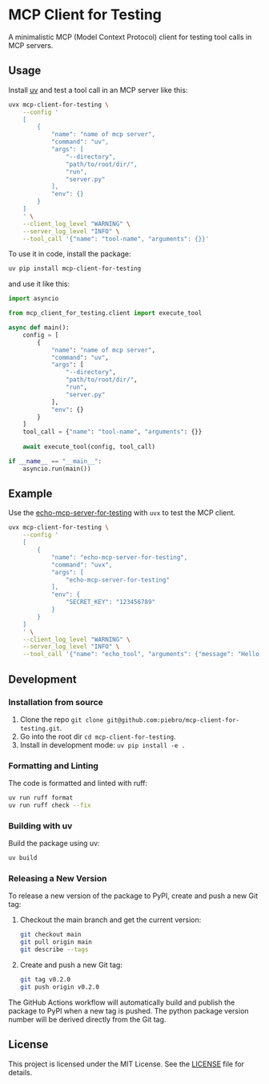 # MCP Client for Testing

A minimalistic MCP (Model Context Protocol) client for testing tool calls in MCP servers.

## Usage

Install [uv](https://docs.astral.sh/uv/) and test a tool call in an MCP server like this:

```bash
uvx mcp-client-for-testing \
    --config '
    [
        {
            "name": "name of mcp server",
            "command": "uv",
            "args": [
                "--directory", 
                "path/to/root/dir/", 
                "run", 
                "server.py"
            ],
            "env": {}
        }
    ]
    ' \
    --client_log_level "WARNING" \
    --server_log_level "INFO" \
    --tool_call '{"name": "tool-name", "arguments": {}}'
```

To use it in code, install the package:

```bash
uv pip install mcp-client-for-testing 
```

and use it like this:

```python
import asyncio

from mcp_client_for_testing.client import execute_tool

async def main():
    config = [
        {
            "name": "name of mcp server",
            "command": "uv",
            "args": [
                "--directory", 
                "path/to/root/dir/", 
                "run", 
                "server.py"
            ],
            "env": {}
        }
    ]
    tool_call = {"name": "tool-name", "arguments": {}}
    
    await execute_tool(config, tool_call)

if __name__ == "__main__":
    asyncio.run(main())
```

## Example

Use the [echo-mcp-server-for-testing](https://github.com/piebro/echo-mcp-server-for-testing) with `uvx` to test the MCP client.

```bash
uvx mcp-client-for-testing \
    --config '
    [
        {
            "name": "echo-mcp-server-for-testing",
            "command": "uvx",
            "args": [
                "echo-mcp-server-for-testing"
            ],
            "env": {
                "SECRET_KEY": "123456789"
            }
        }
    ]
    ' \
    --client_log_level "WARNING" \
	--server_log_level "INFO" \
    --tool_call '{"name": "echo_tool", "arguments": {"message": "Hello, world!"}}'
```

## Development

### Installation from source

1. Clone the repo `git clone git@github.com:piebro/mcp-client-for-testing.git`.
2. Go into the root dir `cd mcp-client-for-testing`.
3. Install in development mode: `uv pip install -e .`

### Formatting and Linting

The code is formatted and linted with ruff:

```bash
uv run ruff format
uv run ruff check --fix
```

### Building with uv

Build the package using uv:

```bash
uv build
```

### Releasing a New Version

To release a new version of the package to PyPI, create and push a new Git tag:

1. Checkout the main branch and get the current version:
   ```bash
   git checkout main
   git pull origin main
   git describe --tags
   ```

2. Create and push a new Git tag:
   ```bash
   git tag v0.2.0
   git push origin v0.2.0
   ```

The GitHub Actions workflow will automatically build and publish the package to PyPI when a new tag is pushed.
The python package version number will be derived directly from the Git tag.

## License

This project is licensed under the MIT License. See the [LICENSE](LICENSE) file for details.
